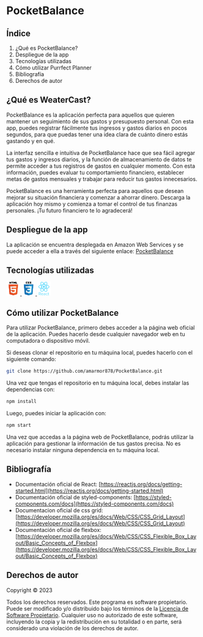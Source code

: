 # PocketBalance

## Índice
1. ¿Qué es PocketBalance?
2. Despliegue de la app
3. Tecnologías utilizadas
4. Cómo utilizar Purrfect Planner
5. Bibliografía
6. Derechos de autor

## ¿Qué es WeaterCast?

PocketBalance es la aplicación perfecta para aquellos que quieren mantener un seguimiento de sus gastos y presupuesto personal. Con esta app, puedes registrar fácilmente tus ingresos y gastos diarios en pocos segundos, para que puedas tener una idea clara de cuánto dinero estás gastando y en qué.

La interfaz sencilla e intuitiva de PocketBalance hace que sea fácil agregar tus gastos y ingresos diarios, y la función de almacenamiento de datos te permite acceder a tus registros de gastos en cualquier momento. Con esta información, puedes evaluar tu comportamiento financiero, establecer metas de gastos mensuales y trabajar para reducir tus gastos innecesarios.

PocketBalance es una herramienta perfecta para aquellos que desean mejorar su situación financiera y comenzar a ahorrar dinero. Descarga la aplicación hoy mismo y comienza a tomar el control de tus finanzas personales. ¡Tu futuro financiero te lo agradecerá!

## Despliegue de la app

La aplicación se encuentra desplegada en Amazon Web Services y se puede acceder a ella a través del siguiente enlace: [PocketBalance](https://master.d39v4yi3ptam45.amplifyapp.com/)

## Tecnologías utilizadas

<a href="https://www.w3.org/html/" target="_blank" rel="noreferrer"> <img src="https://raw.githubusercontent.com/devicons/devicon/master/icons/html5/html5-original-wordmark.svg" alt="html5" width="36" height="36" /> </a> <a href="https://www.w3schools.com/css/" target="_blank" rel="noreferrer"> <img src="https://raw.githubusercontent.com/devicons/devicon/master/icons/css3/css3-original-wordmark.svg" alt="css3" width="36" height="36" /> </a> <a href="https://reactjs.org/" target="_blank" rel="noreferrer"> <img src="https://raw.githubusercontent.com/devicons/devicon/master/icons/react/react-original-wordmark.svg" alt="react" width="36" height="36" /> </a>

## Cómo utilizar PocketBalance

Para utilizar PocketBalance, primero debes acceder a la página web oficial de la aplicación. Puedes hacerlo desde cualquier navegador web en tu computadora o dispositivo móvil.

Si deseas clonar el repositorio en tu máquina local, puedes hacerlo con el siguiente comando:

```bash
git clone https://github.com/amarmor878/PocketBalance.git
```
Una vez que tengas el repositorio en tu máquina local, debes instalar las dependencias con:

```bash
npm install
```

Luego, puedes iniciar la aplicación con:
```bash
npm start
```
Una vez que accedas a la página web de PocketBalance, podrás utilizar la aplicación para gestionar la información de tus gastos precisa. No es necesario instalar ninguna dependencia en tu máquina local.

## Bibliografía

- Documentación oficial de React: [https://reactjs.org/docs/getting-started.html](https://reactjs.org/docs/getting-started.html)
- Documentación oficial de styled-components: [https://styled-components.com/docs](https://styled-components.com/docs)
- Documentacion oficial de css grid: [https://developer.mozilla.org/es/docs/Web/CSS/CSS_Grid_Layout](https://developer.mozilla.org/es/docs/Web/CSS/CSS_Grid_Layout)
- Documentación oficial de flexbox: [https://developer.mozilla.org/es/docs/Web/CSS/CSS_Flexible_Box_Layout/Basic_Concepts_of_Flexbox](https://developer.mozilla.org/es/docs/Web/CSS/CSS_Flexible_Box_Layout/Basic_Concepts_of_Flexbox)

## Derechos de autor

Copyright © 2023

Todos los derechos reservados. Este programa es software propietario. Puede ser modificado y/o distribuido bajo los términos de la [Licencia de Software Propietario](https://es.wikipedia.org/wiki/Licencia_de_software#:~:text=Licencia%20de%20software%20de%20c%C3%B3digo%20cerrado.%20Estas%20licencias,general%20cualquier%20otra%20consideraci%C3%B3n%20que%20se%20estime%20necesaria.). Cualquier uso no autorizado de este software, incluyendo la copia y la redistribución en su totalidad o en parte, será considerado una violación de los derechos de autor.

